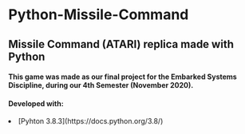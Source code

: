 # Python-Missile-Command

## Missile Command (ATARI) replica made with Python

#### This game was made as our final project for the Embarked Systems Discipline, during our 4th Semester (November 2020).
#### Developed with:
<li>[Pyhton 3.8.3](https://docs.python.org/3.8/)</li>
